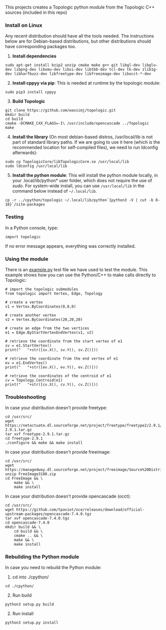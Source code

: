 This projects creates a Topologic python module from the Topologic C++ sources (included in this repo)



### Install on Linux

Any recent distribution should have all the tools needed. The instructions below are for Debian-based distributions, but other distributions should have corresponding packages too.

1. **Install dependencies**

```
sudo apt-get install bzip2 unzip cmake make g++ git libgl-dev libglu-dev libpng-dev libxmu-dev libxi-dev libtbb-dev tcl-dev tk-dev zlib1g-dev libharfbuzz-dev libfreetype-dev libfreeimage-dev libocct-*-dev
```

2. **Install cppyy via pip**: This is needed at runtime by the topologic module:

```
sudo pip3 install cppyy
```
3. **Build Topologic**

```
git clone https://github.com/wassimj/topologic.git
mkdir build
cd build
cmake -DCMAKE_CXX_FLAGS=-I\ /usr/include/opencascade ../Topologic
make
```
4. **Install the library** (On most debian-based distros, /usr/local/lib is not part of standard library paths. If we are going to use it here (which is the recommended location for self-compiled files), we need to run ldconfig afterwards):

```
sudo cp TopologicCore/libTopologicCore.so /usr/local/lib
sudo ldconfig /usr/local/lib
```

5. **Install the python module**: This will install the python module locally, in your .local/lib/python* user folder, which does not require the use of *sudo*. For system-wide install, you can use `/usr/local/lib` in the command below instead of `~/.local/lib`.

```
cp -r ../cpython/topologic ~/.local/lib/python`{python3 -V | cut -b 8-10}`/site-packages
```



### Testing

In a Python console, type:

```
import topologic
```

If no error message appears, everything was correctly installed.



### Using the module

There is an [example.py](example.py) test file we have used to test the module. This example shows how you can use the Python/C++ to make calls directly to Topologic:

```
# import the topologic submodules
from topologic import Vertex, Edge, Topology

# create a vertex
v1 = Vertex.ByCoordinates(0,0,0) 

# create another vertex
v2 = Vertex.ByCoordinates(20,20,20)

# create an edge from the two vertices
e1 = Edge.ByStartVertexEndVertex(v1, v2)

# retrieve the coordinate from the start vertex of e1
sv = e1.StartVertex()
print("   "+str([sv.X(), sv.Y(), sv.Z()]))

# retrieve the coordinate from the end vertex of e1
ev = e1.EndVertex()
print("   "+str([ev.X(), ev.Y(), ev.Z()]))

# retrieve the coordinates of the centroid of e1
cv = Topology.Centroid(e1)
print("   "+str([cv.X(), cv.Y(), cv.Z()]))
```


### Troubleshooting

In case your distribution doesn't provide freetype:

```
cd /usr/src/
wget https://netactuate.dl.sourceforge.net/project/freetype/freetype2/2.9.1/freetype-2.9.1.tar.gz
tar xvf freetype-2.9.1.tar.gz
cd freetype-2.9.1
./configure && make && make install
```

In case your distribution doesn't provide freeimage:

```
cd /usr/src/
wget https://managedway.dl.sourceforge.net/project/freeimage/Source%20Distribution/3.18.0/FreeImage3180.zip
unzip FreeImage3180.zip
cd FreeImage && \
	make && \
	make install
```

In case your distribution doesn't provide opencascade (occt):

```
cd /usr/src/
wget https://github.com/tpaviot/oce/releases/download/official-upstream-packages/opencascade-7.4.0.tgz
tar xvf opencascade-7.4.0.tgz
cd opencascade-7.4.0
mkdir build && \
	cd build && \
	cmake .. && \
	make && \
	make install
```

### Rebuilding the Python module

In case you need to rebuild the Python module:

1. cd into ./cpython/
```
cd ./cpython/
```
2. Run build
```
python3 setup.py build
```
2. Run install
```
python3 setup.py install
```





